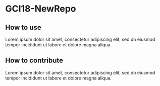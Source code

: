 # GCI18-NewRepo

## How to use
Lorem ipsum dolor sit amet, consectetur adipiscing elit, sed do eiusmod tempor incididunt ut labore et dolore magna aliqua.

## How to contribute
Lorem ipsum dolor sit amet, consectetur adipiscing elit, sed do eiusmod tempor incididunt ut labore et dolore magna aliqua.

